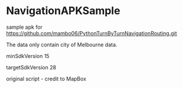 # NavigationAPKSample

sample apk for https://github.com/mambo06/PythonTurnByTurnNavigationRouting.git

The data only contain city of Melbourne data.

minSdkVersion 15

targetSdkVersion 28



original script - credit to MapBox
